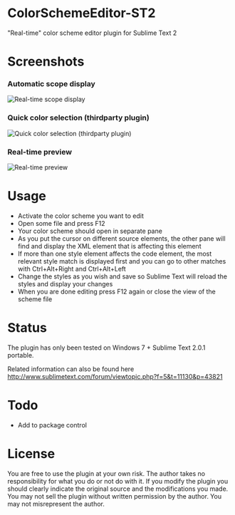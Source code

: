 ColorSchemeEditor-ST2
=====================
"Real-time" color scheme editor plugin for Sublime Text 2

Screenshots
===========
### Automatic scope display
![Real-time scope display](https://raw.github.com/bobef/ColorSchemeEditor-ST2/master/screenshots/screen1.png)

### Quick color selection (thirdparty plugin)
![Quick color selection (thirdparty plugin)](https://raw.github.com/bobef/ColorSchemeEditor-ST2/master/screenshots/screen2.png)

### Real-time preview
![Real-time preview](https://raw.github.com/bobef/ColorSchemeEditor-ST2/master/screenshots/screen3.png)

Usage
=====
- Activate the color scheme you want to edit
- Open some file and press F12
- Your color scheme should open in separate pane
- As you put the cursor on different source elements, the other pane will find and display the XML element that is affecting this element
- If more than one style element affects the code element, the most relevant style match is displayed first and you can go to other matches with Ctrl+Alt+Right and Ctrl+Alt+Left
- Change the styles as you wish and save so Sublime Text will reload the styles and display your changes
- When you are done editing press F12 again or close the view of the scheme file

Status
======
The plugin has only been tested on Windows 7 + Sublime Text 2.0.1 portable.

Related information can also be found here http://www.sublimetext.com/forum/viewtopic.php?f=5&t=11130&p=43821

Todo
======
- Add to package control

License
=======
You are free to use the plugin at your own risk. The author takes no responsibility for what you do or not do with it.
If you modify the plugin you should clearly indicate the original source and the modifications you made.
You may not sell the plugin without written permission by the author. You may not misrepresent the author.
